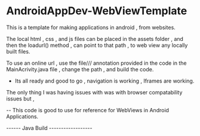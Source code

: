# AndroidAppDev-WebViewTemplate
This is a template for making applications in android , from websites. 



The local html , css , and js files can be placed in the assets folder , and 
then the loadurl() method , can point to that path , 
to web view any locally built files.  

To use an online url , use the file/// annotation provided in the code in the 
MainAcrivity.java 
file , change the path , and build the code. 

- Its all ready and good to go , navigation is working , Iframes are working. 

The only thing I was having issues with was with browser compatability issues but , 

-- This code is good to use for reference for WebViews in Android Applications. 

------ Java Build ------------------
 


